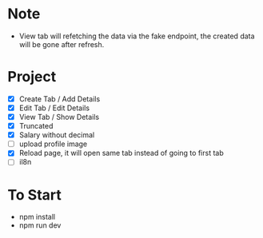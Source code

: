 # Note

- View tab will refetching the data via the fake endpoint, the created data will be gone after refresh.

# Project

- [x] Create Tab / Add Details
- [x] Edit Tab / Edit Details
- [x] View Tab / Show Details
- [x] Truncated
- [x] Salary without decimal
- [ ] upload profile image
- [x] Reload page, it will open same tab instead of going to first tab
- [ ] il8n

# To Start

- npm install
- npm run dev
